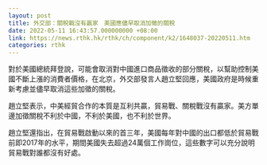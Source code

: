 ```yaml
---
layout: post
title: 外交部：關稅戰沒有贏家　美國應儘早取消加徵的關稅
date: 2022-05-11 16:43:57.000000000 +08:00
link: https://news.rthk.hk/rthk/ch/component/k2/1648037-20220511.htm
categories: rthk
---
```


對於美國總統拜登說，可能會取消對中國進口商品徵收的部分關稅，以幫助控制美國不斷上漲的消費者價格，在北京，外交部發言人趙立堅回應，美國政府是時候重新考慮並儘早取消這些加徵的關稅。

趙立堅表示，中美經貿合作的本質是互利共贏，貿易戰、關稅戰沒有贏家。美方單邊加徵關稅不利於中國，不利於美國，也不利於世界。

趙立堅還指出，在貿易戰啟動以來的首三年，美國每年對中國的出口都低於貿易戰前即2017年的水平，期間美國失去超過24萬個工作崗位，這些數字可以充分說明貿易戰對誰都沒有好處。
